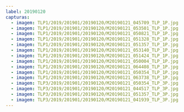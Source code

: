 ```yaml
---
label: 20190120
capturas:
  - imagem: TLP1/2019/201901/20190120/M20190121_045709_TLP_1P.jpg
  - imagem: TLP1/2019/201901/20190120/M20190121_053501_TLP_1P.jpg
  - imagem: TLP1/2019/201901/20190120/M20190121_050821_TLP_1P.jpg
  - imagem: TLP1/2019/201901/20190120/M20190121_051328_TLP_1P.jpg
  - imagem: TLP1/2019/201901/20190120/M20190121_051357_TLP_1P.jpg
  - imagem: TLP1/2019/201901/20190120/M20190121_053140_TLP_1P.jpg
  - imagem: TLP1/2019/201901/20190120/M20190121_051424_TLP_1P.jpg
  - imagem: TLP1/2019/201901/20190120/M20190121_050004_TLP_1P.jpg
  - imagem: TLP1/2019/201901/20190120/M20190121_064408_TLP_1P.jpg
  - imagem: TLP1/2019/201901/20190120/M20190121_050354_TLP_1P.jpg
  - imagem: TLP1/2019/201901/20190120/M20190121_063738_TLP_1P.jpg
  - imagem: TLP3/2019/201901/20190120/M20190121_050354_TLP_3P.jpg
  - imagem: TLP3/2019/201901/20190120/M20190121_044517_TLP_3P.jpg
  - imagem: TLP3/2019/201901/20190120/M20190121_051357_TLP_3P.jpg
  - imagem: TLP3/2019/201901/20190120/M20190121_041939_TLP_3P.jpg
---
```

